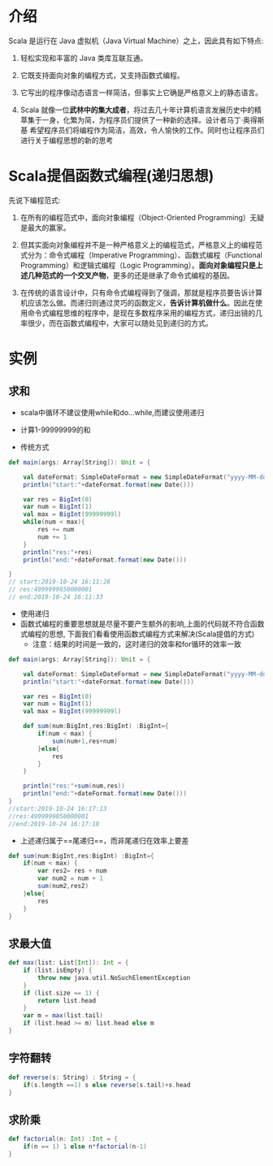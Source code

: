 # 介绍

Scala 是运行在 Java 虚拟机（Java Virtual Machine）之上，因此具有如下特点:

1) 轻松实现和丰富的 Java 类库互联互通。

2) 它既支持面向对象的编程方式，又支持函数式编程。

3) 它写出的程序像动态语言一样简洁，但事实上它确是严格意义上的静态语言。

4) Scala 就像一位**武林中的集大成者**，将过去几十年计算机语言发展历史中的精萃集于一身，化繁为简，为程序员们提供了一种新的选择。设计者马丁·奥得斯基 希望程序员们将编程作为简洁，高效，令人愉快的工作。同时也让程序员们进行关于编程思想的新的思考



# Scala提倡函数式编程(递归思想)

先说下编程范式:

1) 在所有的编程范式中，面向对象编程（Object-Oriented Programming）无疑是最大的赢家。

2) 但其实面向对象编程并不是一种严格意义上的编程范式，严格意义上的编程范式分为：命令式编程（Imperative Programming）、函数式编程（Functional Programming）和逻辑式编程（Logic Programming）。**面向对象编程只是上述几种范式的一个交叉产物**，更多的还是继承了命令式编程的基因。

3) 在传统的语言设计中，只有命令式编程得到了强调，那就是程序员要告诉计算机应该怎么做。而递归则通过灵巧的函数定义，**告诉计算机做什么**。因此在使用命令式编程思维的程序中，是现在多数程序采用的编程方式，递归出镜的几率很少，而在函数式编程中，大家可以随处见到递归的方式。



# 实例



## 求和

- scala中循环不建议使用while和do...while,而建议使用递归

- 计算1-99999999的和
- 传统方式

```scala
def main(args: Array[String]): Unit = {

    val dateFormat: SimpleDateFormat = new SimpleDateFormat("yyyy-MM-dd HH:mm:ss")
    println("start:"+dateFormat.format(new Date()))

    var res = BigInt(0)
    var num = BigInt(1)
    val max = BigInt(99999999l)
    while(num < max){
        res += num
        num += 1
    }
    println("res:"+res)
    println("end:"+dateFormat.format(new Date()))

}
// start:2019-10-24 16:11:28
// res:4999999850000001
// end:2019-10-24 16:11:33
```

- 使用递归
- 函数式编程的重要思想就是尽量不要产生额外的影响,上面的代码就不符合函数式编程的思想, 下面我们看看使用函数式编程方式来解决(Scala提倡的方式)
  - 注意：结果的时间是一致的，这时递归的效率和for循环的效率一致

```scala
def main(args: Array[String]): Unit = {

    val dateFormat: SimpleDateFormat = new SimpleDateFormat("yyyy-MM-dd HH:mm:ss")
    println("start:"+dateFormat.format(new Date()))

    var res = BigInt(0)
    var num = BigInt(1)
    val max = BigInt(99999999l)

    def sum(num:BigInt,res:BigInt) :BigInt={
        if(num < max) {
            sum(num+1,res+num)
        }else{
            res
        }
    }

    println("res:"+sum(num,res))
    println("end:"+dateFormat.format(new Date()))
}
//start:2019-10-24 16:17:13
//res:4999999850000001
//end:2019-10-24 16:17:18
```

- 上述递归属于==尾递归==，而非尾递归在效率上要差

```scala
def sum(num:BigInt,res:BigInt) :BigInt={
    if(num < max) {
        var res2= res + num
        var num2 = num + 1
        sum(num2,res2)
    }else{
        res
    }
}
```



## 求最大值

```scala
def max(list: List[Int]): Int = {
    if (list.isEmpty) {
        throw new java.util.NoSuchElementException
    }
    if (list.size == 1) {
        return list.head
    }
    var m = max(list.tail)
    if (list.head >= m) list.head else m
}
```



## 字符翻转

```scala
def reverse(s: String) : String = {
    if(s.length ==1) s else reverse(s.tail)+s.head
}
```



## 求阶乘

```scala
def factorial(n: Int) :Int = {
    if(n == 1) 1 else n*factorial(n-1)
}
```

